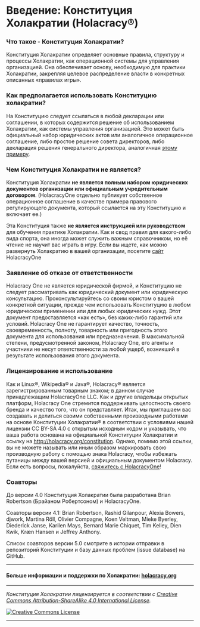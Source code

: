 # Введение: Конституция Холакратии (Holacracy®)

### Что такое - Конституция Холакратии?

Конституция Холакратии определяет основные правила, структуру и процессы Холакратии, как операционной системы для управления организацией. Она обеспечивает основу, необходимую для практики Холакратии, закрепляя целевое распределение власти в конкретных описанных «правилах игры».


### Как предполагается использовать Конституцию холакратии?
На Конституцию следует ссылаться в любой декларации или соглашении, в которых содержится решение об использованием Холакратии, как системы управления организацией. Это может быть официальный набор юридических актов или аналогичное операционное соглашение, либо простое решение совета директоров, либо декларация решения генерального директора, аналогичная <a href="https://github.com/holacracyone/Holacracy-Constitution-5.0-RUSSIAN/blob/main/Adoption%20Declaration.md" target="_blank">этому примеру</a>.


### Чем Конституция Холакратии не является?
Конституция Холакратии **не является полным набором юридических документов организации или официальным учредительным договором**. (HolacracyOne отдельно публикует собственное операционное соглашение в качестве примера правового регулирующего документа, который ссылается на эту Конституцию и включает ее.)

Эта Конституция также **не является инструкцией или руководством** для обучения практике Холакратии. Как и свод правил для какого-либо вида спорта, она иногда может служить важным справочником, но её чтение не научит вас играть в игру. Если вы ищете, как можно развернуть Холакратию в вашей организации, посетите <a href="http://holacracy.org" target="_blank">сайт</a> HolacracyOne

### Заявление об отказе от ответственности
Holacracy One не является юридической фирмой, и Конституцию не следует рассматривать как юридический документ или юридическую консультацию. Проконсультируйтесь со своим юристом о вашей конкретной ситуации, прежде чем использовать Конституцию в любом юридическом применении или для любых юридических нужд. Этот документ предоставляется «как есть», без каких-либо гарантий или условий. Holacracy One не гарантирует качество, точность, своевременность, полноту, товарность или пригодность этого документа для использования или предназначения. В максимальной степени, предусмотренной законом, Holacracy One, его агенты и участники не несут ответственности за любой ущерб, возникший в результате использования этого документа.


### Лицензирование и использование
Как и Linux®, Wikipedia® и Java®, Holacracy® является зарегистрированным товарным знаком; в данном случае принадлежащим HolacracyOne LLC. Как и другие владельцы открытых платформ, Holacracy One стремится поддерживать целостность своего бренда и качество того, что он представляет. Итак, мы приглашаем вас создавать и делиться своими собственными производными работами на основе Конституции Холакратии® в соответствии с условиями нашей лицензии CC BY-SA 4.0 с открытым исходным кодом и указывать, что ваша работа основана на официальной Конституции Холакратии и ссылку на http://holacracy.org/constitution. Однако, помимо этой ссылки, вы не можете называть или иным образом маркировать свою производную работу с помощью знака Holacracy, чтобы избежать путаницы между вашей версией и официальным документом Holacracy. Если есть вопросы, пожалуйста, <a href="http://www.holacracy.org/contact/" target="_blank">свяжитесь с HolacracyOne</a>!


### Соавторы
До версии 4.0 Конституция Холакратии была разработана Brian Robertson (Брайаном Робертсоном) и HolacracyOne. 

Соавторы версии 4.1: Brian Robertson, Rashid Gilanpour, Alexia Bowers, djwork, Martina Röll, Olivier Compagne, Koen Veltman, Mieke Byerley, Diederick Janse, Karilen Mays, Bernard Marie Chiquet, Tim Kelley, Dien Kwik, Kræn Hansen и Jeffrey Anthony.

Список соавторов версии 5.0 смотрите в истории отправки в репозиторий Конституции и базу данных проблем (issue database) на GitHub.

---

#### Больше информации и поддержки по Холакратии: <a href="http://holacracy.org" target="_blank">holacracy.org</a>

---

*_Конституция Холакратии лицензируется в соответствии с <a rel="license" href="http://creativecommons.org/licenses/by-sa/4.0/">Creative Commons Attribution-ShareAlike 4.0 International License</a>._*

<a rel="license" href="http://creativecommons.org/licenses/by-sa/4.0/" target="_blank"><img alt="Creative Commons License" style="border-width:0" src="https://i.creativecommons.org/l/by-sa/4.0/88x31.png" /></a> 

---
